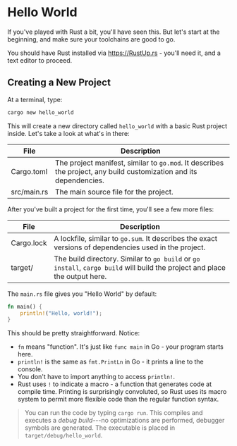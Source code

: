 # Hello World

If you've played with Rust a bit, you'll have seen this. But let's start at the beginning, and make sure your toolchains are good to go.

You should have Rust installed via https://RustUp.rs - you'll need it, and a text editor to proceed.

## Creating a New Project

At a terminal, type:

```bash
cargo new hello_world
```

This will create a new directory called `hello_world` with a basic Rust project inside. Let's take a look at what's in there:

File | Description
--- | ---
Cargo.toml | The project manifest, similar to `go.mod`. It describes the project, any build customization and its dependencies.
src/main.rs | The main source file for the project.

After you've built a project for the first time, you'll see a few more files:

File | Description
--- | ---
Cargo.lock | A lockfile, similar to `go.sum`. It describes the exact versions of dependencies used in the project.
target/ | The build directory. Similar to `go build` or `go install`, `cargo build` will build the project and place the output here.

The `main.rs` file gives you "Hello World" by default:

```rust
fn main() {
    println!("Hello, world!");
}
```

This should be pretty straightforward. Notice:

* `fn` means "function". It's just like `func main` in Go - your program starts here.
* `println!` is the same as `fmt.PrintLn` in Go - it prints a line to the console.
* You don't have to import anything to access `println!`.
* Rust uses `!` to indicate a macro - a function that generates code at compile time. Printing is surprisingly convoluted, so Rust uses its macro system to permit more flexible code than the regular function syntax.

> You can run the code by typing `cargo run`. This compiles and executes a *debug build*---no optimizations are performed, debugger symbols are generated. The executable is placed in `target/debug/hello_world`.